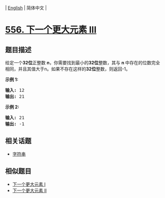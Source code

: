 
| [English](README_EN.md) | 简体中文 |

# [556. 下一个更大元素 III](https://leetcode-cn.com/problems/next-greater-element-iii/)

## 题目描述

<p>给定一个<strong>32位</strong>正整数&nbsp;<strong>n</strong>，你需要找到最小的<strong>32位</strong>整数，其与&nbsp;<strong>n&nbsp;</strong>中存在的位数完全相同，并且其值大于n。如果不存在这样的<strong>32位</strong>整数，则返回-1。</p>

<p><strong>示例 1:</strong></p>

<pre>
<strong>输入:</strong> 12
<strong>输出:</strong> 21
</pre>

<p><strong>示例 2:</strong></p>

<pre>
<strong>输入:</strong> 21
<strong>输出:</strong> -1
</pre>


## 相关话题

- [字符串](https://leetcode-cn.com/tag/string)

## 相似题目

- [下一个更大元素 I](../next-greater-element-i/README.md)
- [下一个更大元素 II](../next-greater-element-ii/README.md)
